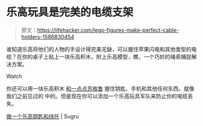 # 乐高玩具是完美的电缆支架

> 原文：<https://lifehacker.com/lego-figures-make-perfect-cable-holders-1586830454>

谁知道乐高将他们的人物的手设计得完美无缺，可以握住苹果闪电和其他类型的电缆？在你的桌子上贴上一块乐高积木，附上乐高模型，瞧，一个巧妙的绳索捕捉解决方案。

Watch

你还可以用一块乐高积木 [和一点点苏格鲁](http://lifehacker.com/conveniently-hang-nearly-anything-with-legos-and-sugru-5865321) 握住钥匙、手机和其他任何东西，就像我们之前见过的 中的。但是现在你可以添加一个乐高玩具军队来防止你的电缆丢失。

[做一个乐高钥匙和线托](http://sugru.com/gallery/make-a-lego-key-cable-holder) | Sugru